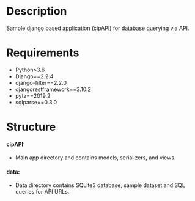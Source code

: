 # Description
Sample django based application (cipAPI) for database querying via API.

# Requirements
- Python>3.6
- Django==2.2.4
- django-filter==2.2.0
- djangorestframework==3.10.2
- pytz==2019.2
- sqlparse==0.3.0

# Structure
#### cipAPI: ####
- Main app directory and contains models, serializers, and views.

#### data: ####
- Data directory contains SQLite3 database, sample dataset and SQL queries for API URLs.


